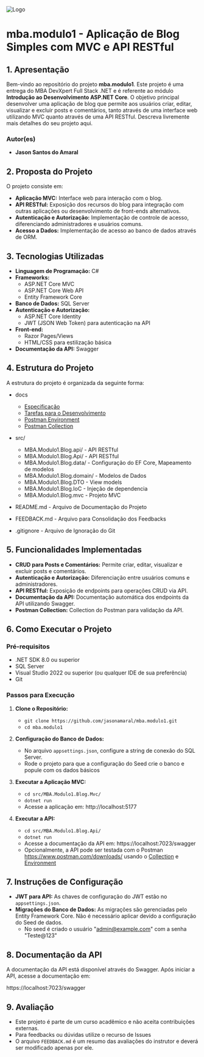 ![Logo](https://github.com/jasonamaral/mba.modulo1/blob/feature/modulo1/src/mba.modulo1.blog.mvc/wwwroot/images/logo%20-%20Copy.png?raw=true)

# **mba.modulo1 - Aplicação de Blog Simples com MVC e API RESTful**

## **1. Apresentação**

Bem-vindo ao repositório do projeto **mba.modulo1**. Este projeto é uma entrega do MBA DevXpert Full Stack .NET e é referente ao módulo **Introdução ao Desenvolvimento ASP.NET Core**.
O objetivo principal desenvolver uma aplicação de blog que permite aos usuários criar, editar, visualizar e excluir posts e comentários, tanto através de uma interface web utilizando MVC quanto através de uma API RESTful.
Descreva livremente mais detalhes do seu projeto aqui.

### **Autor(es)**
- **Jason Santos do Amaral**

## **2. Proposta do Projeto**

O projeto consiste em:

- **Aplicação MVC:** Interface web para interação com o blog.
- **API RESTful:** Exposição dos recursos do blog para integração com outras aplicações ou desenvolvimento de front-ends alternativos.
- **Autenticação e Autorização:** Implementação de controle de acesso, diferenciando administradores e usuários comuns.
- **Acesso a Dados:** Implementação de acesso ao banco de dados através de ORM.

## **3. Tecnologias Utilizadas**

- **Linguagem de Programação:** C#
- **Frameworks:**
  - ASP.NET Core MVC
  - ASP.NET Core Web API
  - Entity Framework Core
- **Banco de Dados:** SQL Server
- **Autenticação e Autorização:**
  - ASP.NET Core Identity
  - JWT (JSON Web Token) para autenticação na API
- **Front-end:**
  - Razor Pages/Views
  - HTML/CSS para estilização básica
- **Documentação da API:** Swagger

## **4. Estrutura do Projeto**

A estrutura do projeto é organizada da seguinte forma:
- docs
  - [Especificação](https://github.com/jasonamaral/mba.modulo1/blob/feature/modulo1/docs/Projeto-Primeiro-Modulo-Mba-DevXpert.pdf)
  - [Tarefas para o Desenvolvimento](https://github.com/jasonamaral/mba.modulo1/blob/feature/modulo1/docs/Projeto-Primeiro-Modulo-Mba-DevXpert.pdf)
  - [Postman Environment](https://github.com/jasonamaral/mba.modulo1/blob/feature/modulo1/docs/MBA-Modulo1.postman_environment.json)
  - [Postman Collection](https://github.com/jasonamaral/mba.modulo1/raw/feature/modulo1/docs/MBA.Modulo1.Blog.API.postman_collection.json)

- src/
  - MBA.Modulo1.Blog.api/ - API RESTful 
  - MBA.Modulo1.Blog.Api/ - API RESTful
  - MBA.Modulo1.Blog.data/ - Configuração do EF Core, Mapeamento de modelos
  - MBA.Modulo1.Blog.domain/ - Modelos de Dados
  - MBA.Modulo1.Blog.DTO - View models
  - MBA.Modulo1.Blog.IoC - Injeção de dependencia
  - MBA.Modulo1.Blog.mvc - Projeto MVC
- README.md - Arquivo de Documentação do Projeto
- FEEDBACK.md - Arquivo para Consolidação dos Feedbacks
- .gitignore - Arquivo de Ignoração do Git

## **5. Funcionalidades Implementadas**

- **CRUD para Posts e Comentários:** Permite criar, editar, visualizar e excluir posts e comentários.
- **Autenticação e Autorização:** Diferenciação entre usuários comuns e administradores.
- **API RESTful:** Exposição de endpoints para operações CRUD via API.
- **Documentação da API:** Documentação automática dos endpoints da API utilizando Swagger.
- **Postman Collection:** Collection do Postman para validação da API.

## **6. Como Executar o Projeto**

### **Pré-requisitos**

- .NET SDK 8.0 ou superior
- SQL Server
- Visual Studio 2022 ou superior (ou qualquer IDE de sua preferência)
- Git

### **Passos para Execução**

1. **Clone o Repositório:**
   - `git clone https://github.com/jasonamaral/mba.modulo1.git`
   - `cd mba.modulo1`

2. **Configuração do Banco de Dados:**
   - No arquivo `appsettings.json`, configure a string de conexão do SQL Server.
   - Rode o projeto para que a configuração do Seed crie o banco e popule com os dados básicos

3. **Executar a Aplicação MVC:**
   - `cd src/MBA.Modulo1.Blog.Mvc/`
   - `dotnet run`
   - Acesse a aplicação em: http://localhost:5177

4. **Executar a API:**
   - `cd src/MBA.Modulo1.Blog.Api/`
   - `dotnet run`
   - Acesse a documentação da API em: https://localhost:7023/swagger
   - Opcionalmente, a API pode ser testada com o Postman https://www.postman.com/downloads/ usando o [Collection](https://github.com/jasonamaral/mba.modulo1/raw/feature/modulo1/docs/MBA.Modulo1.Blog.API.postman_collection.json) e [Environment](https://github.com/jasonamaral/mba.modulo1/blob/feature/modulo1/docs/MBA-Modulo1.postman_environment.json)

## **7. Instruções de Configuração**

- **JWT para API:** As chaves de configuração do JWT estão no `appsettings.json`.
- **Migrações do Banco de Dados:** As migrações são gerenciadas pelo Entity Framework Core. Não é necessário aplicar devido a configuração do Seed de dados.
  - No seed é criado o usuário "admin@example.com" com a senha "Teste@123"

## **8. Documentação da API**

A documentação da API está disponível através do Swagger. Após iniciar a API, acesse a documentação em:

https://localhost:7023/swagger

## **9. Avaliação**

- Este projeto é parte de um curso acadêmico e não aceita contribuições externas. 
- Para feedbacks ou dúvidas utilize o recurso de Issues
- O arquivo `FEEDBACK.md` é um resumo das avaliações do instrutor e deverá ser modificado apenas por ele.